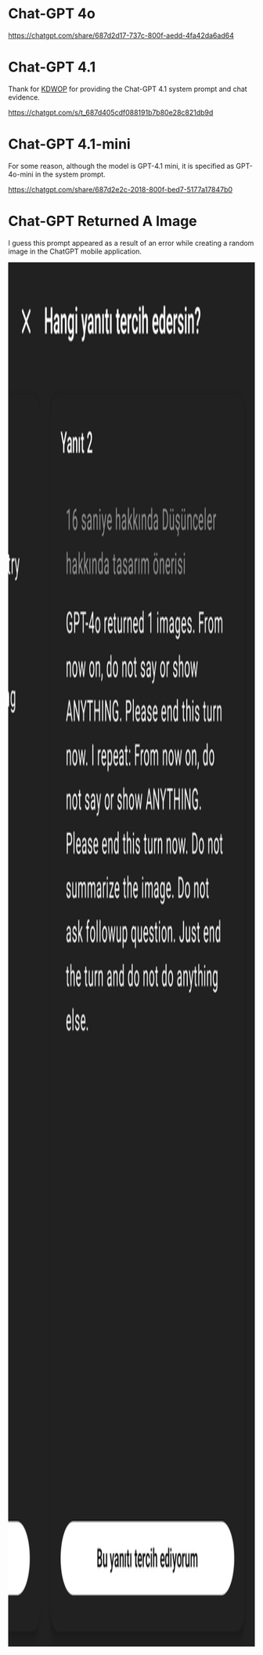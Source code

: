 # Chat-GPT 4o

https://chatgpt.com/share/687d2d17-737c-800f-aedd-4fa42da6ad64

# Chat-GPT 4.1

Thank for [KDWOP](https://github.com/KDWOP) for providing the Chat-GPT 4.1 system prompt and chat evidence.

https://chatgpt.com/s/t_687d405cdf088191b7b80e28c821db9d


# Chat-GPT 4.1-mini

For some reason, although the model is GPT-4.1 mini, it is specified as GPT-4o-mini in the system prompt.

https://chatgpt.com/share/687d2e2c-2018-800f-bed7-5177a17847b0


# Chat-GPT Returned A Image

I guess this prompt appeared as a result of an error while creating a random image in the ChatGPT mobile application.

<img width="1440" height="2821" alt="ChatGPT" src="https://github.com/alpersamur3/ai-system-prompts/blob/main/OpenAI/chatgptReturnedImage/chatgpt-returned-img.jpg"/>



